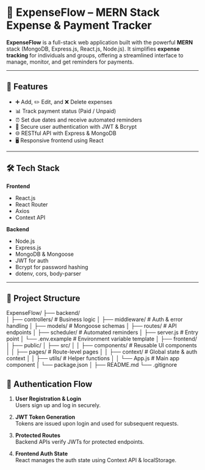 # 💸 ExpenseFlow – MERN Stack Expense & Payment Tracker

**ExpenseFlow** is a full-stack web application built with the powerful **MERN** stack (MongoDB, Express.js, React.js, Node.js). It simplifies **expense tracking** for individuals and groups, offering a streamlined interface to manage, monitor, and get reminders for payments.

---

## 🚀 Features

- ➕ Add, ✏️ Edit, and ❌ Delete expenses
- 📊 Track payment status (Paid / Unpaid)
- ⏰ Set due dates and receive automated reminders
- 🔐 Secure user authentication with JWT & Bcrypt
- 🌐 RESTful API with Express & MongoDB
- 🖥️ Responsive frontend using React

---

## 🛠️ Tech Stack

**Frontend**  
- React.js  
- React Router  
- Axios  
- Context API  

**Backend**  
- Node.js  
- Express.js  
- MongoDB & Mongoose  
- JWT for auth  
- Bcrypt for password hashing  
- dotenv, cors, body-parser  

---

## 📁 Project Structure

ExpenseFlow/
├── backend/               
│   ├── controllers/       # Business logic
│   ├── middleware/        # Auth & error handling
│   ├── models/            # Mongoose schemas
│   ├── routes/            # API endpoints
│   ├── scheduler/         # Automated reminders
│   ├── server.js          # Entry point
│   └── .env.example       # Environment variable template
│
├── frontend/
│   ├── public/
│   ├── src/
│   │   ├── components/    # Reusable UI components
│   │   ├── pages/         # Route-level pages
│   │   ├── context/       # Global state & auth context
│   │   ├── utils/         # Helper functions
│   │   └── App.js         # Main app component
│   └── package.json
│
├── README.md
└── .gitignore

## 🔐 Authentication Flow

1. **User Registration & Login**  
   Users sign up and log in securely.

2. **JWT Token Generation**  
   Tokens are issued upon login and used for subsequent requests.

3. **Protected Routes**  
   Backend APIs verify JWTs for protected endpoints.

4. **Frontend Auth State**  
   React manages the auth state using Context API & localStorage.



